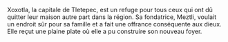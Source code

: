 Xoxotla, la capitale de Tletepec, est un refuge pour tous ceux qui ont dû quitter leur maison autre part dans la région. Sa fondatrice, Meztli, voulait un endroit sûr pour sa famille et a fait une offrance conséquente aux dieux. Elle reçut une plaine plate où elle a pu construire son nouveau foyer.